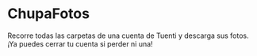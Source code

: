 ChupaFotos
==========

Recorre todas las carpetas de una cuenta de Tuenti y descarga sus fotos. ¡Ya puedes cerrar tu cuenta si perder ni una!